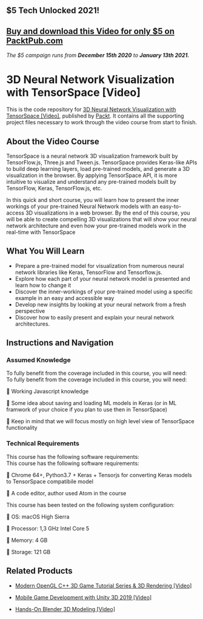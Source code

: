 ## $5 Tech Unlocked 2021!
[Buy and download this Video for only $5 on PacktPub.com](https://www.packtpub.com/product/3d-neural-network-visualization-with-tensorspace-video/9781838642105)
-----
*The $5 campaign         runs from __December 15th 2020__ to __January 13th 2021.__*

# 3D Neural Network Visualization with TensorSpace [Video]
This is the code repository for [3D Neural Network Visualization with TensorSpace [Video]](https://www.packtpub.com/application-development/3d-neural-network-visualization-tensorspace-video?utm_source=github&utm_medium=repository&utm_campaign=9781838642105), published by [Packt](https://www.packtpub.com/?utm_source=github). It contains all the supporting project files necessary to work through the video course from start to finish.
## About the Video Course
TensorSpace is a neural network 3D visualization framework built by TensorFlow.js, Three.js and Tween.js. TensorSpace provides Keras-like APIs to build deep learning layers, load pre-trained models, and generate a 3D visualization in the browser. By applying TensorSpace API, it is more intuitive to visualize and understand any pre-trained models built by TensorFlow, Keras, TensorFlow.js, etc.

In this quick and short course, you will learn how to present the inner workings of your pre-trained Neural Network models with an easy-to-access 3D visualizations in a web browser. By the end of this course, you will be able to create compelling 3D visualizations that will show your neural network architecture and even how your pre-trained models work in the real-time with TensorSpace


<H2>What You Will Learn</H2>
<DIV class=book-info-will-learn-text>
<UL>
<LI>Prepare a pre-trained model for visualization from numerous neural network libraries like Keras, TensorFlow and Tensorflow.js. 
<LI>Explore how each part of your neural network model is presented and learn how to change it 
<LI>Discover the inner-workings of your pre-trained model using a specific example in an easy and accessible way 
<LI>Develop new insights by looking at your neural network from a fresh perspective 
<LI>Discover how to easily present and explain your neural network architectures. </LI></UL></DIV>

## Instructions and Navigation
### Assumed Knowledge
To fully benefit from the coverage included in this course, you will need:<br/>
To fully benefit from the coverage included in this course, you will need:

	Working Javascript knowledge

	Some idea about saving and loading ML models in Keras (or in ML framwork of your choice if you plan to use then in TensorSpace)

	Keep in mind that we will focus mostly on high level view of TensorSpace functionality

### Technical Requirements
This course has the following software requirements:<br/>
This course has the following software requirements:

	Chrome 64+, Python3.7 + Keras + Tensorjs for converting Keras models to TensorSpace compatibile model

	A code editor, author used Atom in the course

This course has been tested on the following system configuration:

	OS: macOS High Sierra

	Processor: 1,3 GHz Intel Core 5

	Memory: 4 GB

	Storage: 121 GB


## Related Products
* [Modern OpenGL C++ 3D Game Tutorial Series & 3D Rendering [Video]](https://www.packtpub.com/game-development/modern-opengl-c-3d-game-tutorial-series-3d-rendering-video?utm_source=github&utm_medium=repository&utm_campaign=9781788997768)

* [Mobile Game Development with Unity 3D 2019 [Video]](https://www.packtpub.com/game-development/mobile-game-development-unity-3d-2019-video?utm_source=github&utm_medium=repository&utm_campaign=9781838559939)

* [Hands-On Blender 3D Modeling [Video]](https://www.packtpub.com/game-development/hands-blender-3d-modeling-video?utm_source=github&utm_medium=repository&utm_campaign=9781789953213)

